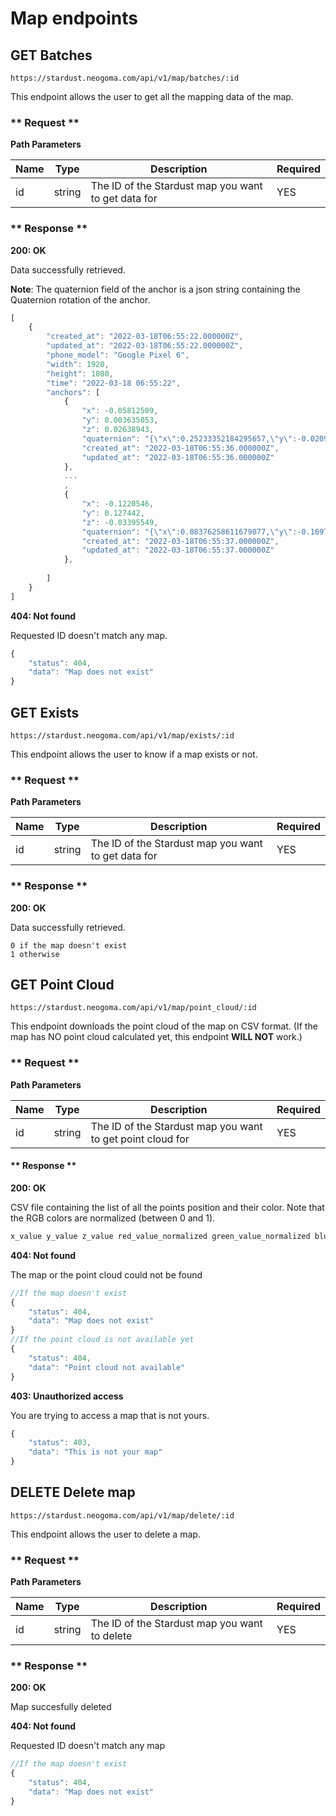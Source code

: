# Map endpoints

## GET Batches
```
https://stardust.neogoma.com/api/v1/map/batches/:id
```

This endpoint allows the user to get all the mapping data of the map.

<!-- tabs:start -->

### ** Request **

**Path Parameters**

| Name | Type | Description | Required |
| --- | --- | --- | --- |
| id | string | The ID of the Stardust map you want to get data for | YES |

### ** Response **

**200: OK**

Data successfully retrieved.

**Note**: The quaternion field of the anchor is a json string containing the Quaternion rotation of the anchor.

```js
[
    {
        "created_at": "2022-03-18T06:55:22.000000Z",
        "updated_at": "2022-03-18T06:55:22.000000Z",
        "phone_model": "Google Pixel 6",
        "width": 1920,
        "height": 1080,
        "time": "2022-03-18 06:55:22",
        "anchors": [
            {
                "x": -0.05812509,
                "y": 0.003635053,
                "z": 0.02638943,
                "quaternion": "{\"x\":0.25233352184295657,\"y\":-0.02092771977186203,\"z\":0.013822555541992188,\"w\":0.9673152565956116}",
                "created_at": "2022-03-18T06:55:36.000000Z",
                "updated_at": "2022-03-18T06:55:36.000000Z"
            },
            ...
            ,
            {
                "x": -0.1220546,
                "y": 0.127442,
                "z": -0.03395549,
                "quaternion": "{\"x\":0.08376258611679077,\"y\":-0.169703409075737,\"z\":-0.0076171765103936199,\"w\":0.9818994998931885}",
                "created_at": "2022-03-18T06:55:37.000000Z",
                "updated_at": "2022-03-18T06:55:37.000000Z"
            },
           
        ]
    }
]
```

**404: Not found**

Requested ID doesn't match any map.
```js
{
    "status": 404,
    "data": "Map does not exist"
}
```
<!-- tabs:end -->

## GET Exists
```
https://stardust.neogoma.com/api/v1/map/exists/:id
```

This endpoint allows the user to know if a map exists or not.

<!-- tabs:start -->

### ** Request **

**Path Parameters**

| Name | Type | Description | Required |
| --- | --- | --- | --- |
| id | string | The ID of the Stardust map you want to get data for | YES |

### ** Response **

**200: OK**

Data successfully retrieved.

```
0 if the map doesn't exist
1 otherwise
```
<!-- tabs:end -->



## GET Point Cloud
```
https://stardust.neogoma.com/api/v1/map/point_cloud/:id
```

This endpoint downloads the point cloud of the map on CSV format. (If the map has NO point cloud calculated yet, this endpoint **WILL NOT** work.)

<!-- tabs:start -->

### ** Request **

**Path Parameters**

| Name | Type | Description | Required |
| --- | --- | --- | --- |
| id | string | The ID of the Stardust map you want to get point cloud for | YES |

#### ** Response **

**200: OK**

CSV file containing the list of all the points position and their color. Note that the RGB colors are normalized (between 0 and 1).

```js
x_value y_value z_value red_value_normalized green_value_normalized blue_value_normalized
```

**404: Not found**

The map or the point cloud could not be found
```js
//If the map doesn't exist
{
    "status": 404,
    "data": "Map does not exist"
}
//If the point cloud is not available yet
{
    "status": 404,
    "data": "Point cloud not available"
}
```

**403: Unauthorized access**

You are trying to access a map that is not yours.
```js
{
    "status": 403,
    "data": "This is not your map"
}
```


<!-- tabs:end -->

## DELETE Delete map
```
https://stardust.neogoma.com/api/v1/map/delete/:id
```

This endpoint allows the user to delete a map.

<!-- tabs:start -->

### ** Request **

**Path Parameters**

| Name | Type | Description | Required |
| --- | --- | --- | --- |
| id | string | The ID of the Stardust map you want to delete | YES |

### ** Response **

**200: OK**

Map succesfully deleted

**404: Not found**

Requested ID doesn't match any map
```js
//If the map doesn't exist
{
    "status": 404,
    "data": "Map does not exist"
}
```

<!-- tabs:end -->